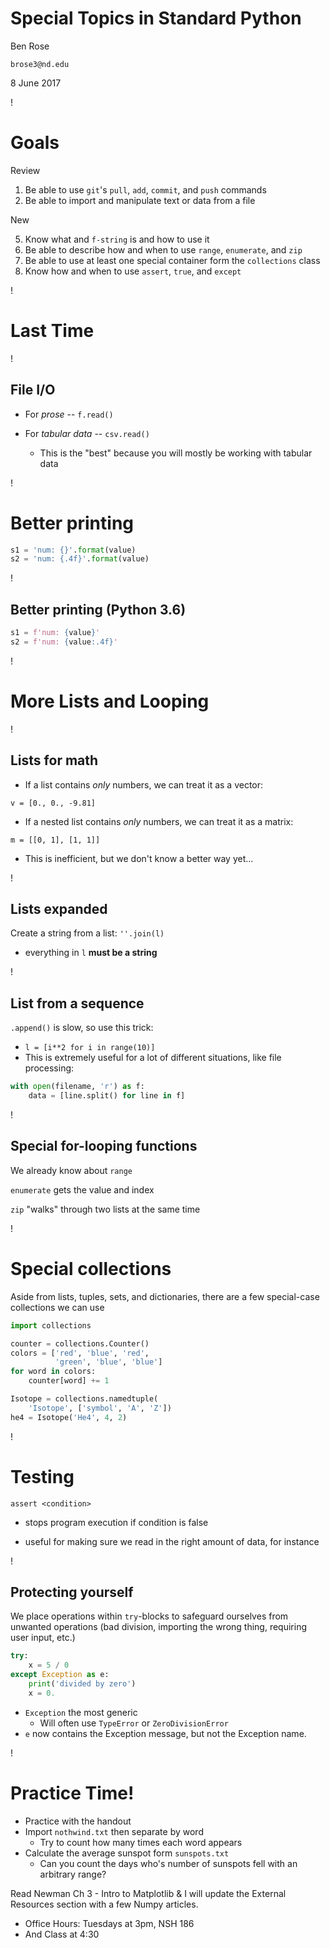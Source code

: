 # Special Topics in Standard Python

Ben Rose

`brose3@nd.edu`

8 June 2017

!

# Goals

Review

1. Be able to use `git`'s `pull`, `add`, `commit`, and `push` commands
3. Be able to import and manipulate text or data from a file

New

5. Know what and `f-string` is and how to use it
4. Be able to describe how and when to use `range`, `enumerate`, and `zip`
6. Be able to use at least one special container form the `collections` class
7. Know how and when to use `assert`, `true`, and `except`

!

# Last Time

!

## File I/O

* For *prose* -- `f.read()`

* For *tabular data* -- `csv.read()`
    - This is the "best" because you will mostly be working with tabular data

!

# Better printing

```python
s1 = 'num: {}'.format(value)
s2 = 'num: {.4f}'.format(value)
```

!

## Better printing (Python 3.6)

```python
s1 = f'num: {value}'
s2 = f'num: {value:.4f}'
```

!

# More Lists and Looping

!

## Lists for math

- If a list contains *only* numbers, we can treat it as a vector:

`v = [0., 0., -9.81]`

- If a nested list contains *only* numbers, we can treat it as a matrix:

`m = [[0, 1], [1, 1]]`

- This is inefficient, but we don't know a better way yet...

!

## Lists expanded

Create a string from a list: `''.join(l)`

- everything in `l` **must be a string**

!

## List from a sequence

`.append()` is slow, so use this trick: 

- `l = [i**2 for i in range(10)]`
- This is extremely useful for a lot of different situations, like file
    processing:

```python
with open(filename, 'r') as f:
    data = [line.split() for line in f]
```

!

## Special for-looping functions

We already know about `range`

`enumerate` gets the value and index

`zip` "walks" through two lists at the same time

!

# Special collections

Aside from lists, tuples, sets, and dictionaries, there are a few special-case
collections we can use

```python
import collections

counter = collections.Counter()
colors = ['red', 'blue', 'red',
          'green', 'blue', 'blue']
for word in colors:
    counter[word] += 1

Isotope = collections.namedtuple(
    'Isotope', ['symbol', 'A', 'Z'])
he4 = Isotope('He4', 4, 2)
```

!

# Testing

`assert <condition>`

- stops program execution if condition is false

- useful for making sure we read in the right amount of data, for instance

!

## Protecting yourself

We place operations within `try`-blocks to safeguard ourselves from unwanted
operations (bad division, importing the wrong thing, requiring user input, etc.)

```python
try:
    x = 5 / 0
except Exception as e:
    print('divided by zero')
    x = 0.
```

* `Exception`  the most generic 
    - Will often use `TypeError` or `ZeroDivisionError`
* `e` now contains the Exception message, but not the Exception name.

!

# Practice Time!

- Practice with the handout
- Import `nothwind.txt` then separate by word
    + Try to count how many times each word appears
- Calculate the average sunspot form `sunspots.txt` 
    + Can you count the days who's number of sunspots fell with an arbitrary range?

Read Newman Ch 3 - Intro to Matplotlib & I will update the External Resources section with a few Numpy articles.

* Office Hours: Tuesdays at 3pm, NSH 186
* And Class at 4:30